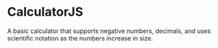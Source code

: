 # CalculatorJS
A basic calculator that supports negative numbers, decimals, and uses scientific notation as the numbers increase in size.
